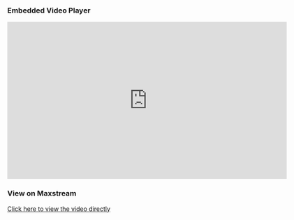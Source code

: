 ### Embedded Video Player

<iframe src="https://maxstream.video/emvvv/i4w5qaamlhtf" width="640" height="360" frameborder="0" allowfullscreen></iframe>

### View on Maxstream

[Click here to view the video directly](https://maxstream.video/emvvv/i4w5qaamlhtf)
